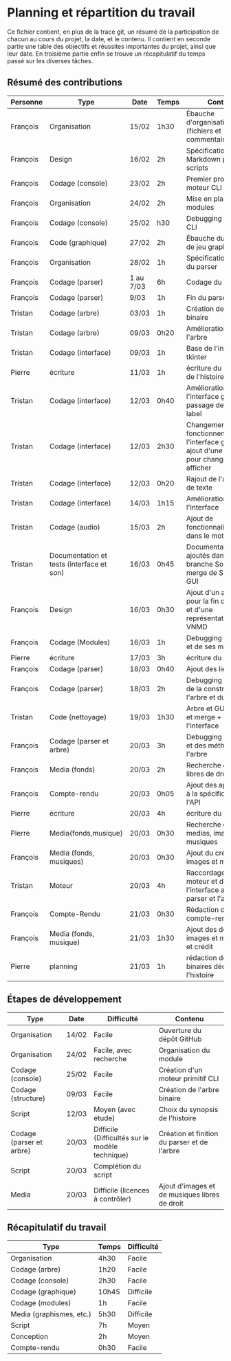 # Planning et répartition du travail
Ce fichier contient, en plus de la trace git, un résumé de la participation de
chacun au cours du projet, la date, et le contenu.
Il contient en seconde partie une table des objectifs et réussites importantes
du projet, ainsi que leur date.
En troisième partie enfin se trouve un récapitulatif du temps passé sur les
diverses tâches.

## Résumé des contributions
Personne | Type | Date | Temps | Contenu
---------|------|------|-------|--------
François|Organisation|15/02|1h30|Ébauche d'organisation (fichiers et commentaires)
François|Design|16/02|2h|Spécification du VN Markdown pour les scripts
François|Codage (console)|23/02|2h|Premier prototype de moteur CLI
François|Organisation|24/02|2h|Mise en place des modules
François|Codage (console)|25/02|h30|Debugging du moteur CLI
François|Code (graphique)|27/02|2h|Ébauche du moteur de jeu graphique
François|Organisation|28/02|1h|Spécification de l'API du parser
François|Codage (parser)|1 au 7/03|6h|Codage du parser
François|Codage (parser)|9/03|1h|Fin du parser
Tristan|Codage (arbre)|03/03|1h|Création de l'arbre binaire
Tristan|Codage (arbre)|09/03|0h20|Amélioration de l'arbre
Tristan|Codage (interface)|09/03|1h|Base de l'interface tkinter
Pierre|écriture|11/03|1h|écriture du synopsis de l'histoire
Tristan|Codage (interface)|12/03|0h40|Amélioration de l'interface graphique, passage de canvas à label
Tristan|Codage (interface)|12/03|2h30|Changement du fonctionnement de l'interface graphique, ajout d'une méthode pour changer l'image afficher
Tristan|Codage (interface)|12/03|0h20|Rajout de l'affichage de texte
Tristan|Codage (interface)|14/03|1h15|Amélioration de l'interface
Tristan|Codage (audio)|15/03|2h|Ajout de fonctionnalités audio dans le moteur
Tristan|Documentation et tests (interface et son)|16/03|0h45|Documentations/tests ajoutés dans la branche Son puis merge de Son dans GUI
François|Design|16/03|0h30|Ajout d'un appel "fin" pour la fin d'un script, et d'une représentation en VNMD
François|Codage (Modules)|16/03|1h|Debugging de l'arbre et de ses méthodes
Pierre|écriture|17/03|3h|écriture du script
François|Codage (parser)|18/03|0h40|Ajout des liens
François|Codage (parser)|18/03|2h|Debugging des liens, de la construction de l'arbre et du parser
Tristan|Code (nettoyage)|19/03|1h30|Arbre et GUI nettoyés et merge + Tests de l'interface
François|Codage (parser et arbre)|20/03|3h|Debugging du parser et des méthodes de l'arbre
François|Media (fonds)|20/03|2h|Recherche d'images libres de droit
François|Compte-rendu|20/03|0h05|Ajout des appels json à la spécification de l'API
Pierre|écriture|20/03|4h|écriture du script
Pierre|Media(fonds,musique)|20/03|0h30|Recherche de medias, images et musiques
François|Media (fonds, musiques)|20/03|0h30|Ajout du crédit et des images et musique
Tristan|Moteur|20/03|4h|Raccordage du moteur et de l'interface avec le parser et l'arbre
François|Compte-Rendu|21/03|0h30|Rédaction du compte-rendu
François|Media (fonds, musique)|21/03|1h30|Ajout des dernières images et musiques et crédit
Pierre|planning|21/03|1h|rédaction des arbres binaires décrivant l'histoire


## Étapes de développement
Type|Date|Difficulté|Contenu
----|----|----------|-------
Organisation|14/02|Facile|Ouverture du dépôt GitHub
Organisation|24/02|Facile, avec recherche|Organisation du module
Codage (console)|25/02|Facile|Création d'un moteur primitif CLI
Codage (structure)|09/03|Facile|Création de l'arbre binaire
Script|12/03|Moyen (avec étude)|Choix du synopsis de l'histoire
Codage (parser et arbre)|20/03|Difficile (Difficultés sur le modèle technique)|Création et finition du parser et de l'arbre
Script|20/03|Complétion du script
Media|20/03|Difficile (licences à contrôler)|Ajout d'images et de musiques libres de droit

## Récapitulatif du travail
Type|Temps|Difficulté
----|-----|----------
Organisation|4h30|Facile
Codage (arbre)|1h20|Facile
Codage (console)|2h30|Facile
Codage (graphique)|10h45|Difficile
Codage (modules)|1h|Facile
Media (graphismes, etc.)|5h30|Difficile
Script|7h|Moyen
Conception|2h|Moyen
Compte-rendu|0h30|Facile
